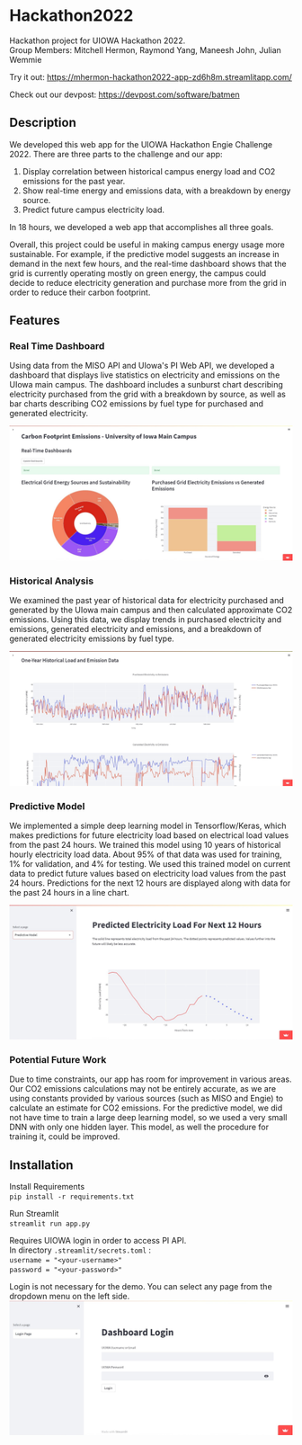 # Hackathon2022
Hackathon project for UIOWA Hackathon 2022.   
Group Members: Mitchell Hermon, Raymond Yang, Maneesh John, Julian Wemmie

Try it out: https://mhermon-hackathon2022-app-zd6h8m.streamlitapp.com/

Check out our devpost: https://devpost.com/software/batmen

## Description
We developed this web app for the UIOWA Hackathon Engie Challenge 2022. There are three parts to the challenge and our app:
1) Display correlation between historical campus energy load and CO2 emissions for the past year. 
2) Show real-time energy and emissions data, with a breakdown by energy source. 
3) Predict future campus electricity load. 

In 18 hours, we developed a web app that accomplishes all three goals. 

Overall, this project could be useful in making campus energy usage more sustainable. For example, if the predictive model suggests an increase in demand in the next few hours, and the real-time dashboard shows that the grid is currently operating mostly on green energy, the campus could decide to reduce electricity generation and purchase more from the grid in order to reduce their carbon footprint.

## Features
### Real Time Dashboard
Using data from the MISO API and UIowa's PI Web API, we developed a dashboard that displays live statistics on electricity and emissions on the UIowa main campus. The dashboard includes a sunburst chart describing electricity purchased from the grid with a breakdown by source, as well as bar charts describing CO2 emissions by fuel type for purchased and generated electricity.

![Real-time dashboard](images/real-time-dashboard.jpg)

### Historical Analysis
We examined the past year of historical data for electricity purchased and generated by the UIowa main campus and then calculated approximate CO2 emissions. Using this data, we display trends in purchased electricity and emissions, generated electricity and emissions, and a breakdown of generated electricity emissions by fuel type. 

![Historical analysis](images/historical-analysis.jpg)

### Predictive Model
We implemented a simple deep learning model in Tensorflow/Keras, which makes predictions for future electricity load based on electrical load values from the past 24 hours. We trained this model using 10 years of historical hourly electricity load data. About 95% of that data was used for training, 1% for validation, and 4% for testing. We used this trained model on current data to predict future values based on electricity load values from the past 24 hours. Predictions for the next 12 hours are displayed along with data for the past 24 hours in a line chart.

![Predictive model](images/predictive-model.jpg)

### Potential Future Work
Due to time constraints, our app has room for improvement in various areas. Our CO2 emissions calculations may not be entirely accurate, as we are using constants provided by various sources (such as MISO and Engie) to calculate an estimate for CO2 emissions. For the predictive model, we did not have time to train a large deep learning model, so we used a very small DNN with only one hidden layer. This model, as well the procedure for training it, could be improved.

## Installation
Install Requirements   
`pip install -r requirements.txt`

Run Streamlit   
`streamlit run app.py`

Requires UIOWA login in order to access PI API.   
In directory `.streamlit/secrets.toml` :   
`username = "<your-username>"`   
`password = "<your-password>"`

Login is not necessary for the demo. You can select any page from the dropdown menu on the left side.
![Login page](images/login-page.jpg)
